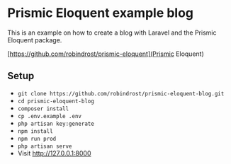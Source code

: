 # Prismic Eloquent example blog

This is an example on how to create a blog with Laravel and the Prismic Eloquent package.

[https://github.com/robindrost/prismic-eloquent](Prismic Eloquent)

## Setup

-   `git clone https://github.com/robindrost/prismic-eloquent-blog.git`
-   `cd prismic-eloquent-blog`
-   `composer install`
-   `cp .env.example .env`
-   `php artisan key:generate`
-   `npm install`
-   `npm run prod`
-   `php artisan serve`
-   Visit http://127.0.0.1:8000
